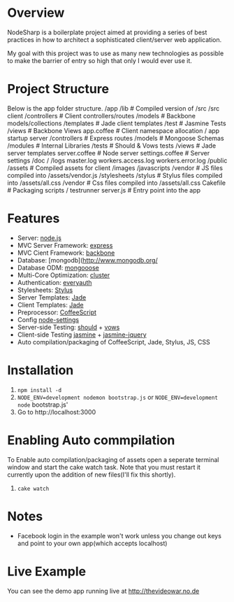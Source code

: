 # Overview

NodeSharp is a boilerplate project aimed at providing a series of best practices in how to architect a sophisticated client/server web application.

My goal with this project was to use as many new technologies as possible to make the barrier of entry so high that only I would ever use it.

# Project Structure
Below is the app folder structure. 
	/app
		/lib                   # Compiled version of /src
		/src
			client
				/controllers       # Client controllers/routes
				/models            # Backbone models/collections
				/templates         # Jade client templates
				/test              # Jasmine Tests
				/views             # Backbone Views
				app.coffee         # Client namespace allocation / app startup
			server
				/controllers       # Express routes
				/models						 # Mongoose Schemas
				/modules					 # Internal Libraries
				/tests             # Should & Vows tests
				/views             # Jade server templates
				server.coffee      # Node server
				settings.coffee    # Server settings
	/doc
		/
	/logs
		master.log
		workers.access.log
		workers.error.log
	/public            
		/assets                # Compiled assets for client
		/images
		/javascripts
			/vendor              # JS files compiled into /assets/vendor.js
		/stylesheets
			/stylus              # Stylus files compiled into /assets/all.css
			/vendor              # Css files compiled into /assets/all.css
	Cakefile                 # Packaging scripts / testrunner
	server.js                # Entry point into the app

# Features

* Server: [node.js](http://nodejs.org/) 
* MVC Server Framework: [express](http://nodejs.org/) 
* MVC Cient Framework: [backbone](http://documentcloud.github.com/backbone/)
* Database: [mongodb](http://www.mongodb.org/
* Database ODM: [mongooose](http://mongoosejs.com/)
* Multi-Core Optimization: [cluster](http://learnboost.github.com/cluster/)
* Authentication: [everyauth](https://github.com/bnoguchi/everyauth)
* Stylesheets: [Stylus](http://learnboost.github.com/stylus/)
* Server Templates: [Jade](http://jade-lang.com/)
* Client Templates: [Jade](http://jade-lang.com/)
* Preprocessor: [CoffeeScript](http://jashkenas.github.com/coffee-script/)
* Config [node-settings](https://github.com/mgutz/node-settings)
* Server-side Testing: [should](https://github.com/visionmedia/should.js) + [vows](http://vowsjs.org/)
* Client-side Testing [jasmine](http://pivotal.github.com/jasmine/) + [jasmine-jquery](https://github.com/velesin/jasmine-jquery)
* Auto compilation/packaging of CoffeeScript, Jade, Stylus, JS, CSS

# Installation

1. `npm install -d`
1. `NODE_ENV=development nodemon bootstrap.js` or `NODE_ENV=development node` bootstrap.js'
1. Go to http://localhost:3000

# Enabling Auto commpilation 
To Enable auto compilation/packaging of assets open a seperate terminal window and start the cake watch task. Note that you must restart it currently upon the addition of new files(I'll fix this shortly).

1. `cake watch`

# Notes
* Facebook login in the example won't work unless you change out keys and point to your own app(which accepts localhost)

# Live Example
You can see the demo app running live at
http://thevideowar.no.de





